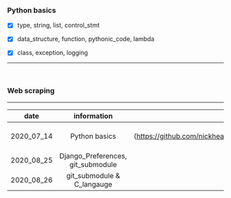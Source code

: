 ### Python basics

- [x] type, string, list, control_stmt

- [x] data_structure, function, pythonic_code, lambda

- [x] class, exception, logging

---

<br />

### Web scraping





---

|    date    |            information            |                             link                             |
| :--------: | :-------------------------------: | :----------------------------------------------------------: |
| 2020_07_14 |           Python basics           | [Python basics](https://github.com/nickhealthy/TIL/blob/master/2020_07_14/Python%20basics.mdhttps://github.com/nickhealthy/TIL/blob/master/2020_07_14/Python basics.md) |
| 2020_08_25 | Django_Preferences, git_submodule | [Django_Preferences](https://github.com/nickhealthy/TIL/blob/master/2020_08_25/Django_Preferences.md) <br />[git_submodule](https://github.com/nickhealthy/TIL/blob/master/2020_08_25/git_submodule.md) |
| 2020_08_26 |    git_submodule & C_langauge     | [git_submodule & C_langauge](https://github.com/nickhealthy/TIL/blob/master/2020_08_26/git_submodule%20%26%20C_langauge.md) |



<br />




